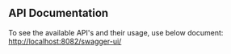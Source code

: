 ## API Documentation
To see the available API's and their usage, use below document:<br>
[http://localhost:8082/swagger-ui/][Swagger URL]

[Swagger URL]: http://localhost:8082/swagger-ui/
